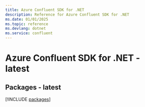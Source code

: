 ```yaml
---
title: Azure Confluent SDK for .NET
description: Reference for Azure Confluent SDK for .NET
ms.date: 01/01/2025
ms.topic: reference
ms.devlang: dotnet
ms.service: confluent
---
```

# Azure Confluent SDK for .NET - latest
## Packages - latest
[!INCLUDE [packages](confluent-index.md)]